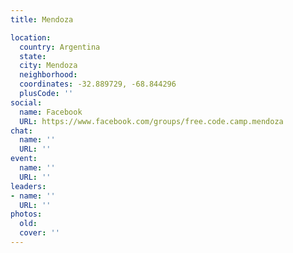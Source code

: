 ```yaml
---
title: Mendoza

location:
  country: Argentina
  state: 
  city: Mendoza
  neighborhood: 
  coordinates: -32.889729, -68.844296
  plusCode: ''
social:
  name: Facebook
  URL: https://www.facebook.com/groups/free.code.camp.mendoza
chat:
  name: ''
  URL: ''
event:
  name: ''
  URL: ''
leaders:
- name: ''
  URL: ''
photos:
  old: 
  cover: ''
---
```

